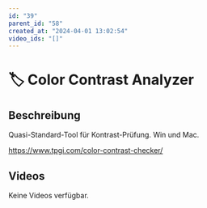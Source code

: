 ```yaml
---
id: "39"
parent_id: "58"
created_at: "2024-04-01 13:02:54"
video_ids: "[]"
---
```


# 🏷️ Color Contrast Analyzer

## Beschreibung

Quasi-Standard-Tool für Kontrast-Prüfung. Win und Mac.

<https://www.tpgi.com/color-contrast-checker/>

## Videos

Keine Videos verfügbar.

